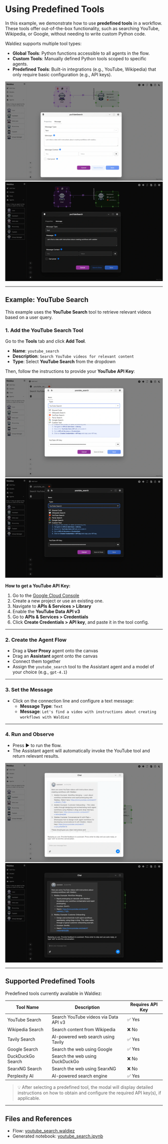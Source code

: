 # Using Predefined Tools

In this example, we demonstrate how to use **predefined tools** in a workflow. These tools offer out-of-the-box functionality, such as searching YouTube, Wikipedia, or Google, without needing to write custom Python code.

Waldiez supports multiple tool types:

- **Global Tools**: Python functions accessible to all agents in the flow.
- **Custom Tools**: Manually defined Python tools scoped to specific agents.
- **Predefined Tools**: Built-in integrations (e.g., YouTube, Wikipedia) that only require basic configuration (e.g., API keys).

![Overview](../static/images/light/examples/9/overview.webp#only-light)
![Overview](../static/images/dark/examples/9/overview.webp#only-dark)

---

## Example: YouTube Search

This example uses the **YouTube Search** tool to retrieve relevant videos based on a user query.

### 1. Add the YouTube Search Tool

Go to the **Tools** tab and click **Add Tool**.

- **Name**: `youtube_search`
- **Description**: `Search YouTube videos for relevant content`
- **Type**: Select **YouTube Search** from the dropdown

Then, follow the instructions to provide your **YouTube API Key**:

![Tool Setup](../static/images/light/examples/9/tool_selection.webp#only-light)
![Tool Setup](../static/images/dark/examples/9/tool_selection.webp#only-dark)

**How to get a YouTube API Key:**

1. Go to the [Google Cloud Console](https://console.cloud.google.com/)
2. Create a new project or use an existing one.
3. Navigate to **APIs & Services > Library**
4. Enable the **YouTube Data API v3**
5. Go to **APIs & Services > Credentials**
6. Click **Create Credentials > API key**, and paste it in the tool config.

---

### 2. Create the Agent Flow

- Drag a **User Proxy** agent onto the canvas
- Drag an **Assistant** agent onto the canvas
- Connect them together
- Assign the `youtube_search` tool to the Assistant agent and a model of your choice (e.g., `gpt-4.1`)

---

### 3. Set the Message

- Click on the connection line and configure a text message:
  - **Message Type**: `Text`
  - **Message**: `Let's find a video with instructions about creating workflows with Waldiez`

---

### 4. Run and Observe

- Press ▶️ to run the flow.
- The Assistant agent will automatically invoke the YouTube tool and return relevant results.

![Chat Output](../static/images/light/examples/9/chat_output.webp#only-light)
![Chat Output](../static/images/dark/examples/9/chat_output.webp#only-dark)

---

## Supported Predefined Tools

Predefined tools currently available in Waldiez:

| Tool Name         | Description                           | Requires API Key |
|-------------------|---------------------------------------|------------------|
| YouTube Search    | Search YouTube videos via Data API v3 | ✅ Yes            |
| Wikipedia Search  | Search content from Wikipedia         | ❌ No             |
| Tavily Search     | AI-powered web search using Tavily    | ✅ Yes            |
| Google Search     | Search the web using Google           | ✅ Yes            |
| DuckDuckGo Search | Search the web using DuckDuckGo       | ❌ No             |
| SearxNG Search    | Search the web using SearxNG          | ❌ No             |
| Perplexity AI     | AI-powered search engine              | ✅ Yes            |

> 💡 After selecting a predefined tool, the modal will display detailed instructions on how to obtain and configure the required API key(s), if applicable.

---

## Files and References

- Flow: [youtube_search.waldiez](https://github.com/waldiez/examples/blob/main/17%20-%20Predefined%20Tools/google_search.waldiez)
- Generated notebook: [youtube_search.ipynb](https://github.com/waldiez/examples/blob/main/17%20-%20Predefined%20Tools/google_search.ipynb)
